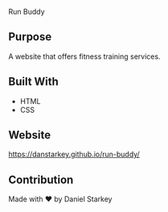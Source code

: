 Run Buddy

## Purpose
A website that offers fitness training services.

## Built With
* HTML
* CSS

## Website
 https://danstarkey.github.io/run-buddy/
 

## Contribution
Made with ❤️ by Daniel Starkey
